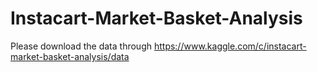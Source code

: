 # Instacart-Market-Basket-Analysis
Please download the data through https://www.kaggle.com/c/instacart-market-basket-analysis/data
